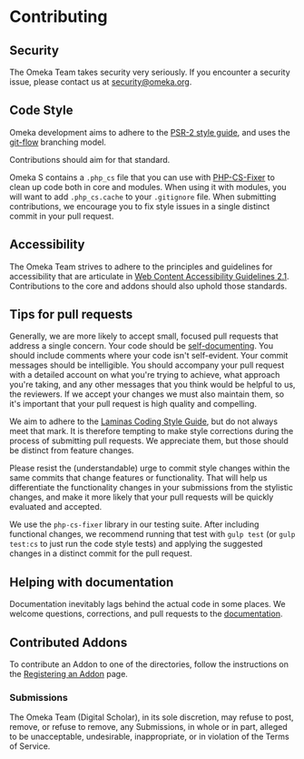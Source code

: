 # Contributing

## Security

The Omeka Team takes security very seriously. If you encounter a security issue,
please contact us at [security@omeka.org](mailto:security@omeka.org).

## Code Style

Omeka development aims to adhere to the [PSR-2 style guide](http://www.php-fig.org/psr/psr-2), and uses the [git-flow](http://nvie.com/posts/a-successful-git-branching-model) branching model.

Contributions should aim for that standard.

Omeka S contains a `.php_cs` file that you can use with [PHP-CS-Fixer](https://github.com/FriendsOfPHP/PHP-CS-Fixer) to clean up code both in core and modules. When using it with modules, you will want to add `.php_cs.cache` to your `.gitignore` file. When submitting contributions, we encourage you to fix style issues in a single distinct commit in your pull request.

## Accessibility

The Omeka Team strives to adhere to the principles and guidelines for accessibility that are articulate in [Web Content Accessibility Guidelines 2.1](https://www.w3.org/WAI/standards-guidelines/wcag/). Contributions to the core and addons should also uphold those standards.

## Tips for pull requests

Generally, we are more likely to accept small, focused pull requests that address a single concern. Your code should be [self-documenting](https://en.wikipedia.org/wiki/Self-documenting_code). You should include comments where your code isn't self-evident. Your commit messages should be intelligible. You should accompany your pull request with a detailed account on what you're trying to achieve, what approach you're taking, and any other messages that you think would be helpful to us, the reviewers. If we accept your changes we must also maintain them, so it's important that your pull request is high quality and compelling.

We aim to adhere to the [Laminas Coding Style Guide](https://docs.laminas.dev/laminas-coding-standard/v2/coding-style-guide/), but do not always meet that mark. It is therefore tempting to make style corrections during the process of submitting pull requests. We appreciate them, but those should be distinct from feature changes.

Please resist the (understandable) urge to commit style changes within the same commits that change features or functionality. That will help us differentiate the functionality changes in your submissions from the stylistic changes, and make it more likely that your pull requests will be quickly evaluated and accepted.

We use the `php-cs-fixer` library in our testing suite. After including functional changes, we recommend running that test with `gulp test` (or `gulp test:cs` to just run the code style tests) and applying the suggested changes in a distinct commit for the pull request.

## Helping with documentation

Documentation inevitably lags behind the actual code in some places. We welcome questions, corrections, and pull requests to the [documentation](https://github.com/omeka/omeka-s-developer/issues).

## Contributed Addons

To contribute an Addon to one of the directories, follow the instructions on the [Registering an Addon](https://omeka.org/s/docs/developer/register_an_addon/) page. 

### Submissions
The Omeka Team (Digital Scholar), in its sole discretion, may refuse to post, remove, or refuse to remove, any Submissions, in whole or in part, alleged to be unacceptable, undesirable, inappropriate, or in violation of the Terms of Service.  